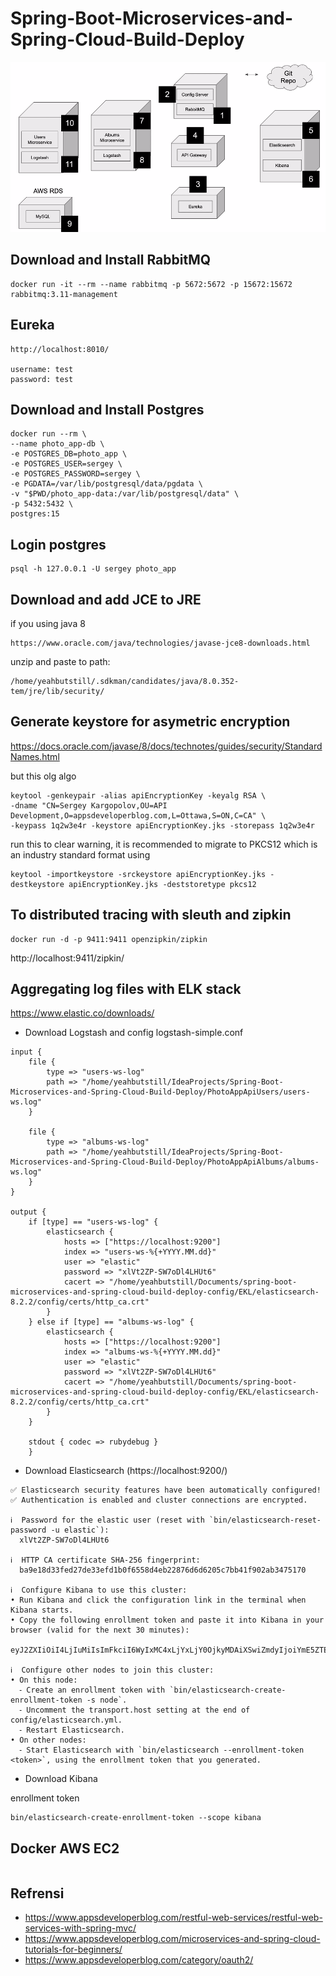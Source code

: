 # Spring-Boot-Microservices-and-Spring-Cloud-Build-Deploy


![gekgekgek](Screenshot%20from%202023-01-03%2021-54-33.png)

## Download and Install RabbitMQ
```shell
docker run -it --rm --name rabbitmq -p 5672:5672 -p 15672:15672 rabbitmq:3.11-management
```

## Eureka 
```text
http://localhost:8010/

username: test
password: test
```

## Download and Install Postgres
```shell
docker run --rm \
--name photo_app-db \
-e POSTGRES_DB=photo_app \
-e POSTGRES_USER=sergey \
-e POSTGRES_PASSWORD=sergey \
-e PGDATA=/var/lib/postgresql/data/pgdata \
-v "$PWD/photo_app-data:/var/lib/postgresql/data" \
-p 5432:5432 \
postgres:15
```

## Login postgres
```shell
psql -h 127.0.0.1 -U sergey photo_app
```


## Download and add JCE to JRE
if you using java 8
```text
https://www.oracle.com/java/technologies/javase-jce8-downloads.html
```
unzip and paste to path:
```text
/home/yeahbutstill/.sdkman/candidates/java/8.0.352-tem/jre/lib/security/
```

## Generate keystore for asymetric encryption
https://docs.oracle.com/javase/8/docs/technotes/guides/security/StandardNames.html

but this olg algo
```shell
keytool -genkeypair -alias apiEncryptionKey -keyalg RSA \
-dname "CN=Sergey Kargopolov,OU=API Development,O=appsdeveloperblog.com,L=Ottawa,S=ON,C=CA" \
-keypass 1q2w3e4r -keystore apiEncryptionKey.jks -storepass 1q2w3e4r
```

run this to clear warning, it is recommended to migrate to PKCS12 which is an industry standard format using
```shell
keytool -importkeystore -srckeystore apiEncryptionKey.jks -destkeystore apiEncryptionKey.jks -deststoretype pkcs12
```
## To distributed tracing with sleuth and zipkin
```shell
docker run -d -p 9411:9411 openzipkin/zipkin
```
http://localhost:9411/zipkin/

## Aggregating log files with ELK stack
https://www.elastic.co/downloads/
- Download Logstash and config logstash-simple.conf
```text
input { 
    file {
        type => "users-ws-log"
        path => "/home/yeahbutstill/IdeaProjects/Spring-Boot-Microservices-and-Spring-Cloud-Build-Deploy/PhotoAppApiUsers/users-ws.log"
    }

    file {
        type => "albums-ws-log"
        path => "/home/yeahbutstill/IdeaProjects/Spring-Boot-Microservices-and-Spring-Cloud-Build-Deploy/PhotoAppApiAlbums/albums-ws.log"
    }
}

output {
    if [type] == "users-ws-log" {
        elasticsearch {
            hosts => ["https://localhost:9200"]
            index => "users-ws-%{+YYYY.MM.dd}"
            user => "elastic"
            password => "xlVt2ZP-SW7oDl4LHUt6"
            cacert => "/home/yeahbutstill/Documents/spring-boot-microservices-and-spring-cloud-build-deploy-config/EKL/elasticsearch-8.2.2/config/certs/http_ca.crt"
        }
    } else if [type] == "albums-ws-log" {
        elasticsearch {
            hosts => ["https://localhost:9200"]
            index => "albums-ws-%{+YYYY.MM.dd}"
            user => "elastic"
            password => "xlVt2ZP-SW7oDl4LHUt6"
            cacert => "/home/yeahbutstill/Documents/spring-boot-microservices-and-spring-cloud-build-deploy-config/EKL/elasticsearch-8.2.2/config/certs/http_ca.crt"
        }
    }

    stdout { codec => rubydebug }
    }

```
- Download Elasticsearch (https://localhost:9200/)

```text
✅ Elasticsearch security features have been automatically configured!
✅ Authentication is enabled and cluster connections are encrypted.

ℹ️  Password for the elastic user (reset with `bin/elasticsearch-reset-password -u elastic`):
  xlVt2ZP-SW7oDl4LHUt6

ℹ️  HTTP CA certificate SHA-256 fingerprint:
  ba9e18d33fed27de33efd1b0f6558d4eb22876d6d6205c7bb41f902ab3475170

ℹ️  Configure Kibana to use this cluster:
• Run Kibana and click the configuration link in the terminal when Kibana starts.
• Copy the following enrollment token and paste it into Kibana in your browser (valid for the next 30 minutes):
  eyJ2ZXIiOiI4LjIuMiIsImFkciI6WyIxMC4xLjYxLjY0OjkyMDAiXSwiZmdyIjoiYmE5ZTE4ZDMzZmVkMjdkZTMzZWZkMWIwZjY1NThkNGViMjI4NzZkNmQ2MjA1YzdiYjQxZjkwMmFiMzQ3NTE3MCIsImtleSI6IkpxcDJjNFVCYWtUT0M4RmYtblZKOlFGNVY4RGZ6UW51SG5wdk1Hb2ZoWGcifQ==

ℹ️  Configure other nodes to join this cluster:
• On this node:
  ⁃ Create an enrollment token with `bin/elasticsearch-create-enrollment-token -s node`.
  ⁃ Uncomment the transport.host setting at the end of config/elasticsearch.yml.
  ⁃ Restart Elasticsearch.
• On other nodes:
  ⁃ Start Elasticsearch with `bin/elasticsearch --enrollment-token <token>`, using the enrollment token that you generated.

```

- Download Kibana

enrollment token
```shell
bin/elasticsearch-create-enrollment-token --scope kibana
```

## Docker AWS EC2
```shell

```

## Refrensi
- https://www.appsdeveloperblog.com/restful-web-services/restful-web-services-with-spring-mvc/
- https://www.appsdeveloperblog.com/microservices-and-spring-cloud-tutorials-for-beginners/
- https://www.appsdeveloperblog.com/category/oauth2/